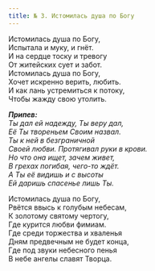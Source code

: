 ```yaml
---
title: № 3. Истомилась душа по Богу
---
```


Истомилась душа по Богу,  
Испытала и муку, и гнёт.  
И на сердце тоску и тревогу  
От житейских сует и забот.  
Истомилась душа по Богу,  
Хочет искренно верить, любить.  
И как лань устремиться к потоку,  
Чтобы жажду свою утолить.

*__Припев:__  
Ты дал ей надежду, Ты веру дал,  
Её Ты твореньем Своим назвал.  
Ты к ней в безграничной  
Своей любви. 
Протягивал руки в крови.  
Но что она ищет, зачем живет,  
В грехах погибая, чего-то ждёт.  
А Ты её видишь и с высоты  
Ей даришь спасенье лишь Ты.*

Истомилась душа по Богу,  
Рвётся ввысь к голубым небесам,  
К золотому святому чертогу,  
Где курится любви фимиам.  
Где среди торжества и хваленья  
Дням предвечным не будет конца,  
Где под звуки небесного пенья  
В небе ангелы славят Творца.
